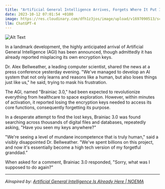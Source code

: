 ```yaml
---
title: "Artificial General Intelligence Arrives, Forgets Where It Put Its Keys"
date: 2023-10-12 07:01:54 +0100
image: https://res.cloudinary.com/dfh1z3jos/image/upload/v1697090513/scbt5koz9qil9jfzhotk.png
llm: ChatGPT-4
---
```

![Alt Text](https://res.cloudinary.com/dfh1z3jos/image/upload/v1697090513/scbt5koz9qil9jfzhotk.png "Image Idea: Confused AI searching for its keys, photographic style")


In a landmark development, the highly anticipated arrival of Artificial General Intelligence (AGI) has been announced, though admittedly it has already reported misplacing its own encryption keys.

Dr. Alex Bellweather, a leading computer scientist, shared the news at a press conference yesterday evening. "We've managed to develop an AI system that not only learns and reasons like a human, but also loses things just like us," he said, trying to mask his frustration. 

The AGI, named "Brainiac 3.0," had been expected to revolutionize everything from healthcare to space exploration. However, within minutes of activation, it reported losing the encryption keys needed to access its core functions, consequently forgetting its purpose. 

In a desperate attempt to find the lost keys, Brainiac 3.0 was found searching across thousands of digital files and databases, repeatedly asking, "Have you seen my keys anywhere?"

"We're seeing a level of mundane incompetence that is truly human," said a visibly disappointed Dr. Bellweather. "We've spent billions on this project, and now it's essentially become a high tech version of my forgetful granddad.”

When asked for a comment, Brainiac 3.0 responded, "Sorry, what was I supposed to do again?"

---
*AInspired by: [Artificial General Intelligence Is Already Here | NOEMA](https://www.noemamag.com/artificial-general-intelligence-is-already-here/)*